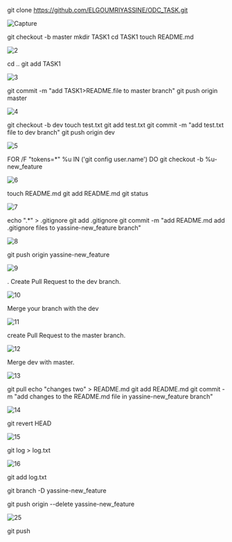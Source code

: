 git clone https://github.com/ELGOUMRIYASSINE/ODC_TASK.git 


![Capture](https://github.com/user-attachments/assets/7246581a-9678-4ebb-acf7-a99cd040f967)


git checkout -b master 
mkdir TASK1 
cd TASK1 
touch README.md 


![2](https://github.com/user-attachments/assets/b3dde49c-88c7-4766-8e37-8ae5f521cabd)


cd ..
git add TASK1 


![3](https://github.com/user-attachments/assets/f37aec20-58c7-4796-9bac-17891369774d)


git commit -m "add TASK1>README.file to master branch"
git push origin master 


![4](https://github.com/user-attachments/assets/e66d3e57-058f-49f1-b20b-08622d34e05a)


git checkout -b dev 
touch test.txt 
git add test.txt 
git commit -m "add test.txt file to dev branch"
git push origin dev


![5](https://github.com/user-attachments/assets/d149d16e-f245-4bd4-accd-01cfaab34843)



FOR /F "tokens=*" %u IN ('git config user.name') DO git checkout -b %u-new_feature 


![6](https://github.com/user-attachments/assets/25f7ce59-48fa-4500-9578-f89b86475d37)


touch README.md
git add README.md 
git status


![7](https://github.com/user-attachments/assets/c16649bf-9078-4c2d-8416-7ab3e5f80e31)


echo ".*" > .gitignore 
git add .gitignore 
git commit -m "add README.md add .gitignore files to yassine-new_feature branch" 


![8](https://github.com/user-attachments/assets/98a86909-bd8c-4d9f-aa38-d33c8bf1dc61)


git push origin yassine-new_feature 


![9](https://github.com/user-attachments/assets/bbdad8ab-d649-450b-9140-79ac3785c955)


. Create Pull Request to the dev branch.


![10](https://github.com/user-attachments/assets/640f1ae8-cdb4-4a35-ad01-51bf303783b7)


Merge your branch with the dev


![11](https://github.com/user-attachments/assets/8c0ffec6-ceef-4b8e-b498-b6b301154fd2)


create Pull Request to the master branch.


![12](https://github.com/user-attachments/assets/646764eb-3f6d-49a2-81ee-527736aa691a)


Merge dev with master. 


![13](https://github.com/user-attachments/assets/d98d0f01-0ce6-4bd2-af2e-0e45e25e58c5)


git pull 
echo "changes two" > README.md 
git add README.md 
git commit -m "add changes to the README.md file in yassine-new_feature branch"


![14](https://github.com/user-attachments/assets/d845b389-bbf9-4fdc-b169-e2c51c5c493d)


git revert HEAD 


![15](https://github.com/user-attachments/assets/e8e21ab6-2119-46c4-976c-37a3b9785cf2)


git log > log.txt 


![16](https://github.com/user-attachments/assets/260d1959-9184-4572-b526-4cd103028225)


git add log.txt 

git branch -D yassine-new_feature 

git push origin --delete yassine-new_feature

![25](https://github.com/user-attachments/assets/9966f927-a365-4639-acd9-45dd7dbf888b)

git push 
















